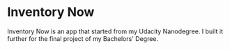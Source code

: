 # Inventory Now
Inventory Now is an app that started from my Udacity Nanodegree. I built it further for the final project of my Bachelors' Degree.
